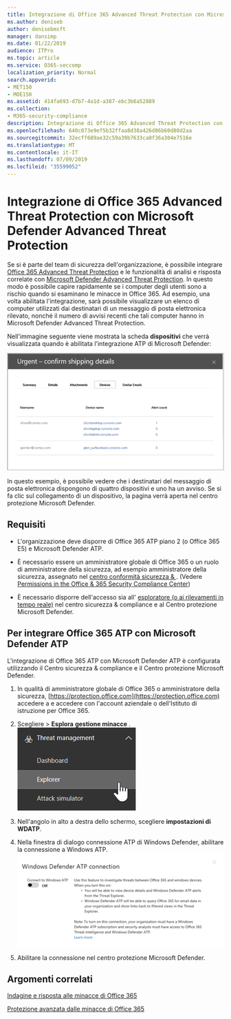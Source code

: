 ```yaml
---
title: Integrazione di Office 365 Advanced Threat Protection con Microsoft Defender Advanced Threat Protection
ms.author: deniseb
author: denisebmsft
manager: dansimp
ms.date: 01/22/2019
audience: ITPro
ms.topic: article
ms.service: O365-seccomp
localization_priority: Normal
search.appverid:
- MET150
- MOE150
ms.assetid: 414fa693-d7b7-4a1d-a387-ebc3b6a52889
ms.collection:
- M365-security-compliance
description: Integrazione di Office 365 Advanced Threat Protection con Microsoft Defender Advanced Threat Protection per visualizzare informazioni più dettagliate sulla gestione delle minacce.
ms.openlocfilehash: 640c073e9ef5b32ffaa8d38a426d86b60d80d2aa
ms.sourcegitcommit: 32ecff689ae32c59a39b7633ca0f36a304e7516e
ms.translationtype: MT
ms.contentlocale: it-IT
ms.lasthandoff: 07/09/2019
ms.locfileid: "35599052"
---
```

# <a name="integrate-office-365-advanced-threat-protection-with-microsoft-defender-advanced-threat-protection"></a>Integrazione di Office 365 Advanced Threat Protection con Microsoft Defender Advanced Threat Protection

Se si è parte del team di sicurezza dell'organizzazione, è possibile integrare [Office 365 Advanced Threat Protection](office-365-atp.md) e le funzionalità di analisi e risposta correlate con [Microsoft Defender Advanced Threat Protection](https://docs.microsoft.com/windows/security/threat-protection/microsoft-defender-atp/microsoft-defender-advanced-threat-protection). In questo modo è possibile capire rapidamente se i computer degli utenti sono a rischio quando si esaminano le minacce in Office 365. Ad esempio, una volta abilitata l'integrazione, sarà possibile visualizzare un elenco di computer utilizzati dai destinatari di un messaggio di posta elettronica rilevato, nonché il numero di avvisi recenti che tali computer hanno in Microsoft Defender Advanced Threat Protection.
  
Nell'immagine seguente viene mostrata la scheda **dispositivi** che verrà visualizzata quando è abilitata l'integrazione ATP di Microsoft Defender:
  
![Quando Microsoft Defender ATP è abilitato, è possibile visualizzare un elenco di computer con avvisi.](media/fec928ea-8f0c-44d7-80b9-a2e0a8cd4e89.PNG)
  
In questo esempio, è possibile vedere che i destinatari del messaggio di posta elettronica dispongono di quattro dispositivi e uno ha un avviso. Se si fa clic sul collegamento di un dispositivo, la pagina verrà aperta nel centro protezione Microsoft Defender.
  
## <a name="requirements"></a>Requisiti

- L'organizzazione deve disporre di Office 365 ATP piano 2 (o Office 365 E5) e Microsoft Defender ATP.
    
- È necessario essere un amministratore globale di Office 365 o un ruolo di amministratore della sicurezza, ad esempio amministratore della sicurezza, assegnato nel [centro conformità sicurezza &amp; ](https://protection.office.com). (Vedere [Permissions in the Office &amp; 365 Security Compliance Center](permissions-in-the-security-and-compliance-center.md))
    
- È necessario disporre dell'accesso sia all' [esploratore (o ai rilevamenti in tempo reale)](threat-explorer.md) nel centro sicurezza & compliance e al Centro protezione Microsoft Defender.
    
## <a name="to-integrate-office-365-atp-with-microsoft-defender-atp"></a>Per integrare Office 365 ATP con Microsoft Defender ATP

L'integrazione di Office 365 ATP con Microsoft Defender ATP è configurata utilizzando il Centro sicurezza & compliance e il Centro protezione Microsoft Defender.
  
1. In qualità di amministratore globale di Office 365 o amministratore della sicurezza, [https://protection.office.com](https://protection.office.com) accedere a e accedere con l'account aziendale o dell'Istituto di istruzione per Office 365.
    
2. Scegliere \> **Esplora** **gestione minacce** .<br>![Explorer nel menu Gestione minacce](media/ThreatMgmt-Explorer-nav.png)<br>
    
3. Nell'angolo in alto a destra dello schermo, scegliere **impostazioni di WDATP**.
    
4. Nella finestra di dialogo connessione ATP di Windows Defender, abilitare la connessione a Windows ATP.<br>![Connessione ATP Microsoft Defender](media/Explorer-WDATPConnection-dialog.png)<br>
    
5. Abilitare la connessione nel centro protezione Microsoft Defender.

  
## <a name="related-topics"></a>Argomenti correlati

[Indagine e risposta alle minacce di Office 365](office-365-ti.md)
  
[Protezione avanzata dalle minacce di Office 365](office-365-atp.md)
  

